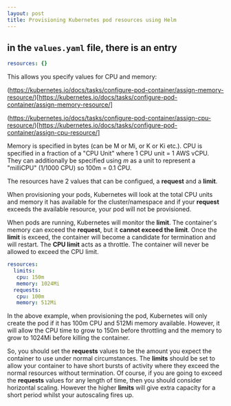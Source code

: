 ```yaml
---
layout: post
title: Provisioning Kubernetes pod resources using Helm
---
```


## in the `values.yaml` file, there is an entry
``` yaml
resources: {}
```
This allows you specify values for CPU and memory:

(https://kubernetes.io/docs/tasks/configure-pod-container/assign-memory-resource/)[https://kubernetes.io/docs/tasks/configure-pod-container/assign-memory-resource/]

(https://kubernetes.io/docs/tasks/configure-pod-container/assign-cpu-resource/)[https://kubernetes.io/docs/tasks/configure-pod-container/assign-cpu-resource/]

Memory is specified in bytes (can be M or Mi, or K or Ki etc.). CPU is specified in a fraction
of a "CPU Unit" where 1 CPU unit = 1 AWS vCPU. They can additionally be specified using _m_ as a unit
to represent a "milliCPU" (1/1000 CPU) so 100m = 0.1 CPU.

The resources have 2 values that can be configued, a **request** and a **limit**.

When provisioning your pods, Kubernetes will look at the total CPU units and memory it has
available for the cluster/namespace and if your **request** exceeds the available resource, your pod will not be provisioned.

When pods are running, Kubernetes will monitor the **limit**.
The container's memory can exceed the **request**, but it **cannot exceed the limit**.
Once the **limit** is exceed, the container will become a candidate for termination and will restart.
The **CPU limit** acts as a throttle. The container will never be allowed to exceed the CPU limit.
``` yaml
resources:
  limits:
   cpu: 150m
   memory: 1024Mi
  requests:
   cpu: 100m
   memory: 512Mi
```
In the above example, when provisioning the pod, Kubernetes will only create the pod if it has 100m CPU and 512Mi
memory available.
However, it will allow the CPU time to grow to 150m before throttling and the memory to grow to 1024Mi before
killing the container.

So, you should set the **requests** values to be the amount you expect the container to use under normal circumstances.
The **limits** should be set to allow your container to have short bursts of activity where they exceed the normal
resources without termination.
Of course, if you are going to exceed the **requests** values for any length of time, then you should consider
horizontal scaling. However the higher **limits** will give extra capacity for a short period whilst your autoscaling fires up.
